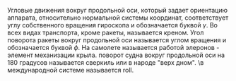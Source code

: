 Угловые движения вокруг продольной оси, который задает ориентацию аппарата, относительно нормальной системы координат, соответствует углу собственного вращения гироскопа и обозначается буквой $\gamma$\. Во всех видах транспорта, кроме ракеты, называется креном. Угол поворота ракеты вокруг продольной оси называется углом вращения и обозначается буквой $\phi$. На самолете называется работой элеронов - элемент механизации крыла. поворот судна вокруг продольной оси на 180 градусов называется сверкиль или в народе "верх дном". \в международной системе называется roll.